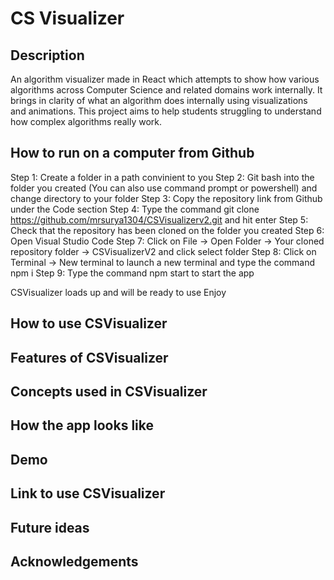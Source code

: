 # CS Visualizer
## Description
An algorithm visualizer made in React which attempts to show how various algorithms across Computer Science and related domains work internally. It brings in clarity of what an algorithm does internally using visualizations and animations. This project aims to help students struggling to understand how complex algorithms really work. 

## How to run on a computer from Github
Step 1: Create a folder in a path convinient to you
Step 2: Git bash into the folder you created (You can also use command prompt or powershell) and change directory to your folder
Step 3: Copy the repository link from Github under the Code section
Step 4: Type the command git clone https://github.com/mrsurya1304/CSVisualizerv2.git and hit enter
Step 5: Check that the repository has been cloned on the folder you created
Step 6: Open Visual Studio Code
Step 7: Click on File -> Open Folder -> Your cloned repository folder -> CSVisualizerV2 and click select folder
Step 8: Click on Terminal -> New terminal to launch a new terminal and type the command npm i
Step 9: Type the command npm start to start the app

CSVisualizer loads up and will be ready to use Enjoy

## How to use CSVisualizer

## Features of CSVisualizer

## Concepts used in CSVisualizer

## How the app looks like

## Demo

## Link to use CSVisualizer

## Future ideas

## Acknowledgements
